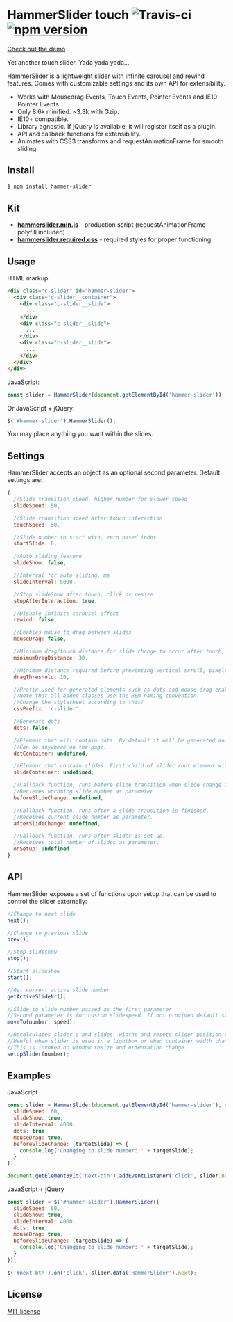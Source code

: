 # HammerSlider touch ![Travis-ci](https://travis-ci.org/davidcetinkaya/hammer-slider.svg?branch=master) [![npm version](https://badge.fury.io/js/hammer-slider.svg)](https://badge.fury.io/js/hammer-slider)

[Check out the demo](https://codepen.io/DavidCetinkaya/full/oYgxgG/)

Yet another touch slider. Yada yada yada...

HammerSlider is a lightweight slider with infinite carousel and rewind features.
Comes with customizable settings and its own API for extensibility.

- Works with Mousedrag Events, Touch Events, Pointer Events and IE10 Pointer Events.
- Only 8.6k minified. ~3.3k with Gzip.
- IE10+ compatible.
- Library agnostic. If jQuery is available, it will register itself as a plugin.
- API and callback functions for extensibility.
- Animates with CSS3 transforms and requestAnimationFrame for smooth sliding.

## Install

```bash
$ npm install hammer-slider
```

## Kit
- **[hammerslider.min.js](https://raw.githubusercontent.com/davidcetinkaya/hammer-slider/master/dist/hammerslider.min.js)** - production script (requestAnimationFrame polyfill included)
- **[hammerslider.required.css](https://raw.githubusercontent.com/davidcetinkaya/hammer-slider/master/dist/hammerslider.required.css)** - required styles for proper functioning

## Usage

HTML markup:

```html
<div class="c-slider" id="hammer-slider">
  <div class="c-slider__container">
    <div class="c-slider__slide">
  	  ...
    </div>
    <div class="c-slider__slide">
  	  ...
    </div>
    <div class="c-slider__slide">
  	  ...
    </div>
  </div>
</div>
```

JavaScript:

```javascript
const slider = HammerSlider(document.getElementById('hammer-slider'));
```

Or JavaScript + jQuery:

```javascript
$('#hammer-slider').HammerSlider();
```

You may place anything you want within the slides.

## Settings

HammerSlider accepts an object as an optional second parameter. Default settings are:

```javascript
{
  //Slide transition speed, higher number for slower speed
  slideSpeed: 50,

  //Slide transition speed after touch interaction
  touchSpeed: 50,

  //Slide number to start with, zero based index
  startSlide: 0,

  //Auto sliding feature
  slideShow: false,

  //Interval for auto sliding, ms
  slideInterval: 5000,

  //Stop slideShow after touch, click or resize
  stopAfterInteraction: true,

  //Disable infinite carousel effect
  rewind: false,

  //Enables mouse to drag between slides
  mouseDrag: false,

  //Minimum drag/touch distance for slide change to occur after touch, pixels
  minimumDragDistance: 30,

  //Minimum distance required before preventing vertical scroll, pixels
  dragThreshold: 10,

  //Prefix used for generated elements such as dots and mouse-drag-enabled etc.
  //Note that all added classes use the BEM naming convention.
  //Change the stylesheet according to this!
  cssPrefix: 'c-slider',

  //Generate dots
  dots: false,

  //Element that will contain dots. By default it will be generated and appended to slider root element.
  //Can be anywhere on the page.
  dotContainer: undefined,

  //Element that contain slides. First child of slider root element will be used by default.
  slideContainer: undefined,

  //Callback function, runs before slide transition when slide change is triggered.
  //Recieves upcoming slide number as parameter.
  beforeSlideChange: undefined,

  //Callback function, runs after a slide transition is finished.
  //Receives current slide number as parameter.
  afterSlideChange: undefined,

  //Callback function, runs after slider is set up.
  //Receives total number of slides as parameter.
  onSetup: undefined
}
```

## API

HammerSlider exposes a set of functions upon setup that can be used to control the slider externally:

```javascript
//Change to next slide
next();

//Change to previous slide
prev();

//Stop slideshow
stop();

//Start slideshow
start();

//Get current active slide number
getActiveSlideNr();

//Slide to slide number passed as the first parameter.
//Second parameter is for custom slidespeed. If not provided default slidespeed will be used.
moveTo(number, speed);

//Recalculates slider's and slides' widths and resets slider position to slide number parameter.
//Useful when slider is used in a lightbox or when container width changes.
//This is invoked on window resize and orientation change.
setupSlider(number);
```

## Examples

JavaScript

```javascript
const slider = HammerSlider(document.getElementById('hammer-slider'), {
  slideSpeed: 60,
  slideShow: true,
  slideInterval: 4000,
  dots: true,
  mouseDrag: true,
  beforeSlideChange: (targetSlide) => {
	console.log('Changing to slide number: ' + targetSlide);
  }
});

document.getElementById('next-btn').addEventListener('click', slider.next, false);
```

JavaScript + jQuery

```javascript
const slider = $('#hammer-slider').HammerSlider({
  slideSpeed: 60,
  slideShow: true,
  slideInterval: 4000,
  dots: true,
  mouseDrag: true,
  beforeSlideChange: (targetSlide) => {
	console.log('Changing to slide number: ' + targetSlide);
  }
});

$('#next-btn').on('click', slider.data('HammerSlider').next);
```

## License

[MIT license](http://opensource.org/licenses/MIT)
